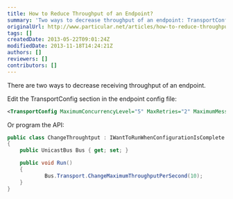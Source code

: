 ```yaml
---
title: How to Reduce Throughput of an Endpoint?
summary: 'Two ways to decrease throughput of an endpoint: TransportConfig in endpoint config or program the API.'
originalUrl: http://www.particular.net/articles/how-to-reduce-throughput-of-an-endpoint
tags: []
createdDate: 2013-05-22T09:01:24Z
modifiedDate: 2013-11-18T14:24:21Z
authors: []
reviewers: []
contributors: []
---
```


There are two ways to decrease receiving throughput of an endpoint.

Edit the TransportConfig section in the endpoint config file:


```XML
<TransportConfig MaximumConcurrencyLevel="5" MaxRetries="2" MaximumMessageThroughputPerSecond="10"/>
```

 Or program the API:​


```C#
public class ChangeThroughtput : IWantToRunWhenConfigurationIsComplete
{
    public UnicastBus Bus { get; set; }

    public void Run()
    {
            Bus.Transport.ChangeMaximumThroughputPerSecond(10);
    }
}
```




